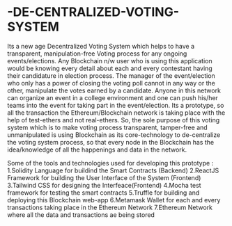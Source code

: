# -DE-CENTRALIZED-VOTING-SYSTEM

Its a new age Decentralized Voting System which helps to have a transparent, manipulation-free Voting process for any ongoing events/elections.
Any Blockchain n/w user who is using this application would be knowing every detail about each and every contestant having their candidature in election process.
The manager of the event/election who only has a power of closing the voting poll cannot in any way or the other, manipulate the votes earned by a candidate.
Anyone in this network can organize an event in a college environment and one can push his/her teams into the event for taking part in the event/election.
Its a prototype, so all the transaction the Ethereum/Blockchain network is taking place with the help of test-ethers and not real-ethers.
So, the sole purpose of this voting system which is to make voting process transparent, tamper-free and unmanipulated is using Blockchain as its core-technology 
to de-centralize the voting system process, so that every node in the Blockchain has the idea/knowledge of all the happenings and data in the network.

Some of the tools and technologies used for developing this prototype :
1.Solidity Language for buildind the Smart Contracts (Backend)
2.ReactJS Framework for building the User Interface of the System (Frontend)
3.Tailwind CSS for designing the Interfeace(Frontend)
4.Mocha test framework for testing the smart contracts 
5.Truffle for building and deploying this Blockchain web-app 
6.Metamask Wallet for each and every transactions taking place in the Ethereum Network
7.Ethereum Network where all the data and transactions ae being stored 
